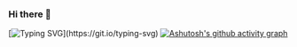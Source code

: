 ### Hi there 👋

<!--
**Kittu533/Kittu533** is a ✨ _special_ ✨ repository because its `README.md` (this file) appears on your GitHub profile.

Here are some ideas to get you started:

- 🔭 I’m currently working on ...
- 🌱 I’m currently learning ...
- 👯 I’m looking to collaborate on ...
- 🤔 I’m looking for help with ...
- 💬 Ask me about ...
- 📫 How to reach me: ...
- 😄 Pronouns: ...
- ⚡ Fun fact: ...
-->

[![Typing SVG](https://readme-typing-svg.demolab.com?font=Jetbrain&pause=1000&random=false&width=435&lines=Hi+Everyone+%F0%9F%91%8B%2C+I+am+Ryobi;Let's+be+good+friends.)](https://git.io/typing-svg)
[![Ashutosh's github activity graph](https://github-readme-activity-graph.vercel.app/graph?username=Ryobi&theme=react-dark)](https://github.com/ashutosh00710/github-readme-activity-graph)
